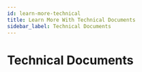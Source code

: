 ```yaml
---
id: learn-more-technical
title: Learn More With Technical Documents
sidebar_label: Technical Documents
---
```



# Technical Documents